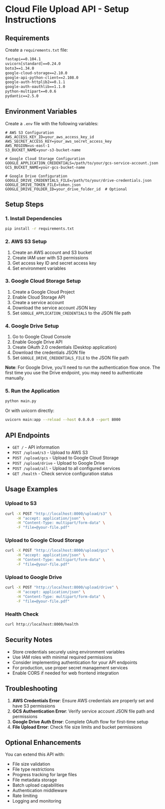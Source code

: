 # Cloud File Upload API - Setup Instructions

## Requirements

Create a `requirements.txt` file:

```txt
fastapi==0.104.1
uvicorn[standard]==0.24.0
boto3==1.34.0
google-cloud-storage==2.10.0
google-api-python-client==2.108.0
google-auth-httplib2==0.1.1
google-auth-oauthlib==1.1.0
python-multipart==0.0.6
pydantic==2.5.0
```

## Environment Variables

Create a `.env` file with the following variables:

```env
# AWS S3 Configuration
AWS_ACCESS_KEY_ID=your_aws_access_key_id
AWS_SECRET_ACCESS_KEY=your_aws_secret_access_key
AWS_REGION=us-east-1
S3_BUCKET_NAME=your-s3-bucket-name

# Google Cloud Storage Configuration
GOOGLE_APPLICATION_CREDENTIALS=/path/to/your/gcs-service-account.json
GCS_BUCKET_NAME=your-gcs-bucket-name

# Google Drive Configuration
GOOGLE_DRIVE_CREDENTIALS_FILE=/path/to/your/drive-credentials.json
GOOGLE_DRIVE_TOKEN_FILE=token.json
GOOGLE_DRIVE_FOLDER_ID=your_drive_folder_id  # Optional
```

## Setup Steps

### 1. Install Dependencies

```bash
pip install -r requirements.txt
```

### 2. AWS S3 Setup

1. Create an AWS account and S3 bucket
2. Create IAM user with S3 permissions
3. Get access key ID and secret access key
4. Set environment variables

### 3. Google Cloud Storage Setup

1. Create a Google Cloud Project
2. Enable Cloud Storage API
3. Create a service account
4. Download the service account JSON key
5. Set `GOOGLE_APPLICATION_CREDENTIALS` to the JSON file path

### 4. Google Drive Setup

1. Go to Google Cloud Console
2. Enable Google Drive API
3. Create OAuth 2.0 credentials (Desktop application)
4. Download the credentials JSON file
5. Set `GOOGLE_DRIVE_CREDENTIALS_FILE` to the JSON file path

**Note**: For Google Drive, you'll need to run the authentication flow once. The first time you use the Drive endpoint, you may need to authenticate manually.

### 5. Run the Application

```bash
python main.py
```

Or with uvicorn directly:
```bash
uvicorn main:app --reload --host 0.0.0.0 --port 8000
```

## API Endpoints

- `GET /` - API information
- `POST /upload/s3` - Upload to AWS S3
- `POST /upload/gcs` - Upload to Google Cloud Storage
- `POST /upload/drive` - Upload to Google Drive
- `POST /upload/all` - Upload to all configured services
- `GET /health` - Check service configuration status

## Usage Examples

### Upload to S3
```bash
curl -X POST "http://localhost:8000/upload/s3" \
     -H "accept: application/json" \
     -H "Content-Type: multipart/form-data" \
     -F "file=@your-file.pdf"
```

### Upload to Google Cloud Storage
```bash
curl -X POST "http://localhost:8000/upload/gcs" \
     -H "accept: application/json" \
     -H "Content-Type: multipart/form-data" \
     -F "file=@your-file.pdf"
```

### Upload to Google Drive
```bash
curl -X POST "http://localhost:8000/upload/drive" \
     -H "accept: application/json" \
     -H "Content-Type: multipart/form-data" \
     -F "file=@your-file.pdf"
```

### Health Check
```bash
curl http://localhost:8000/health
```

## Security Notes

- Store credentials securely using environment variables
- Use IAM roles with minimal required permissions
- Consider implementing authentication for your API endpoints
- For production, use proper secret management services
- Enable CORS if needed for web frontend integration

## Troubleshooting

1. **AWS Credentials Error**: Ensure AWS credentials are properly set and have S3 permissions
2. **GCS Authentication Error**: Verify service account JSON file path and permissions
3. **Google Drive Auth Error**: Complete OAuth flow for first-time setup
4. **File Upload Error**: Check file size limits and bucket permissions

## Optional Enhancements

You can extend this API with:
- File size validation
- File type restrictions
- Progress tracking for large files
- File metadata storage
- Batch upload capabilities
- Authentication middleware
- Rate limiting
- Logging and monitoring